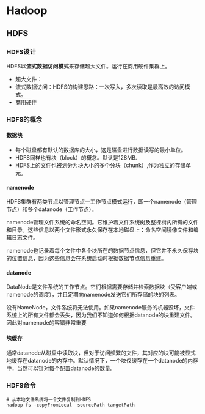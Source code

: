 # Hadoop

## HDFS

### HDFS设计

​	HDFS以**流式数据访问模式**来存储超大文件。运行在商用硬件集群上。

* 超大文件：
* 流式数据访问：HDFS的构建思路：一次写入，多次读取是最高效的访问模式。
* 商用硬件

### HDFS的概念

#### 数据块

* 每个磁盘都有默认的数据库的大小，这是磁盘进行数据读写的最小单位。
* HDFS同样也有块（block）的概念。默认是128MB.
* HDFS上的文件也被划分为块大小的多个分块（chunk）,作为独立的存储单元。

#### namenode

​	HDFS集群有两类节点以管理节点—工作节点模式运行，即一个namenode（管理节点）和多个datanode（工作节点）。

​	namenode管理文件系统的命名空间。它维护着文件系统树及整棵树内所有的文件和目录。这些信息以两个文件形式永久保存在本地磁盘上：命名空间镜像文件和编辑日志文件。

​	namenode也记录着每个文件中各个块所在的数据节点信息，但它并不永久保存块的位置信息，因为这些信息会在系统启动时根据数据节点信息重建。

#### datanode

​	DataNode是文件系统的工作节点。它们根据需要存储并检索数据块（受客户端或namenode的调度），并且定期向namenode发送它们所存储的块的列表。

​	没有NameNode，文件系统将无法使用。如果namenode服务的机器毁坏，文件系统上的所有文件都会丢失，因为我们不知道如何根据datanode的块重建文件。因此对namenode的容错非常重要

#### 块缓存

​	通常datanode从磁盘中读取块，但对于访问频繁的文件，其对应的块可能被显式地缓存在datanode的内存中。默认情况下，一个块仅缓存在一个datanode的内存中，当然可以针对每个配置datanode的数量。

### HDFS命令

```shell
# 从本地文件系统将一个文件复制到HDFS
hadoop fs -copyFromLocal  sourcePath targetPath
```





